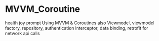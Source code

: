 # MVVM_Coroutine
health joy prompt
Using MVVM & Coroutines
also Viewmodel, viewmodel factory, repository, authentication Interceptor, data binding, retrofit for network api calls
